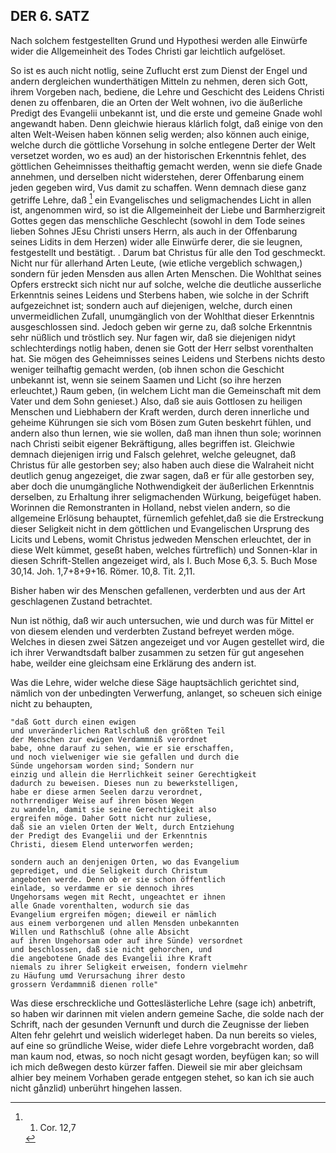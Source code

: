 <!-- Seite 163 -->

DER 6. SATZ
-----------

Nach solchem festgestellten Grund und Hypothesi 
werden alle Einwürfe wider die Allgemeinheit des 
Todes Christi gar leichtlich aufgelöset. 

So ist es auch nicht notlig, seine Zuflucht erst zum 
Dienst der Engel und andern dergleichen wunderthätigen
Mitteln zu nehmen, deren sich Gott, ihrem 
Vorgeben nach, bediene, die Lehre und Geschicht
des Leidens Christi denen zu offenbaren, die 
an Orten der Welt wohnen, ivo die äußerliche Predigt
des Evangelii unbekannt ist, und die erste und gemeine
Gnade wohl angewandt haben. Denn gleichwie
hieraus klárlich folgt, daß einige von den alten 
Welt-Weisen haben können selig werden; also können
auch einige, welche durch die göttliche Vorsehung
in solche entlegene Derter der Welt versetzet 
worden, wo es aud) an der historischen Erkenntnis 
fehlet, des göttlichen Geheimnisses theithaftig gemacht
werden, wenn sie diefe Gnade annehmen, und 
derselben nicht widerstehen, derer Offenbarung 
einem jeden gegeben wird, Vus damit zu schaffen.
Wenn demnach diese ganz getriffe Lehre, daß [^k6f1]
ein Evangelisches und seligmachendes Licht in 
allen ist, angenommen wird, so ist die Allgemeinheit
der Liebe und Barmherzigreit Gottes gegen das 
menschliche Geschlecht (sowohl in dem Tode seines 
lieben Sohnes JEsu Christi unsers Herrn, als auch 
in der Offenbarung seines Lidits in dem Herzen) wider
alle Einwürfe derer, die sie leugnen, festgestellt 
und bestätigt. . Darum bat Christus für alle<!-- Seite 164 --><!-- content-0127.xml -->
den Tod geschmeckt. Nicht nur für allerhand
Arten Leute, (wie etliche vergeblich schwagen,) sondern
für jeden Mensden aus allen Arten Menschen.
Die Wohlthat seines Opfers erstreckt sich nicht nur
auf solche, welche die deutliche ausserliche Erkenntnis
seines Leidens und Sterbens haben, wie solche in der
Schrift aufgezeichnet ist; sondern auch auf diejenigen,
welche, durch einen unvermeidlichen Zufall,
unumgänglich von der Wohlthat dieser Erkenntnis
ausgeschlossen sind. Jedoch geben wir gerne zu,
daß solche Erkenntnis sehr nüßlich und tröstlich sey.
Nur fagen wir, daß sie diejenigen nidyt schlechterdings
notlig haben, denen sie Gott der Herr selbst
vorenthalten hat. Sie mögen des Geheimnisses
seines Leidens und Sterbens nichts desto weniger
teilhaftig gemacht werden, (ob ihnen schon die Geschicht
unbekannt ist, wenn sie seinem Saamen und
Licht (so ihre herzen erleuchtet,) Raum geben,
(in welchem Licht man die Gemeinschaft mit
dem Vater und dem Sohn genieset.) Also, daß
sie auis Gottlosen zu heiligen Menschen und Liebhabern
der Kraft werden, durch deren innerliche und geheime
Kührungen sie sich vom Bösen zum Guten beskehrt
fühlen, und andern also thun lernen, wie
sie wollen, daß man ihnen thun sole; worinnen
nach Christi seibit eigener Bekräftigung, alles begriffen
ist. Gleichwie demnach diejenigen irrig und
Falsch gelehret, welche geleugnet, daß Christus für
alle gestorben sey; also haben auch diese die Walraheit
nicht deutlich genug angezeiget, die zwar sagen,
daß er für alle gestorben sey, aber doch die unumgängliche
Nothwendigkeit der äußerlichen Erkenntnis
derselben, zu Erhaltung ihrer seligmachenden Würkung,
beigefüget haben. Worinnen die Remonstranten
in Holland, nebst vielen andern, so die allgemeine
Erlösung behauptet, fürnemlich gefehlet,daß sie<!-- Seite 165 -->
die Erstreckung dieser Seligkeit nicht in dem göttlichen
und Evangelischen Ursprung des Licits und
Lebens, womit Christus jedweden Menschen
erleuchtet, der in diese Welt kümmet, geseßt haben,
welches fürtreflich) und Sonnen-klar in diesen
Schrift-Stellen angezeiget wird, als I. Buch Mose 6,3.
5. Buch Mose 30,14. Joh. 1,7+8+9+16. Römer. 10,8.
Tit. 2,11.

Bisher haben wir des Menschen gefallenen, verderbten
und aus der Art geschlagenen Zustand betrachtet.

Nun ist nöthig, daß wir auch untersuchen, wie
und durch was für Mittel er von diesem elenden
und verderbten Zustand befreyet werden möge.
Welches in diesen zwei Sätzen angezeiget und vor
Augen gestellet wird, die ich ihrer Verwandtsdaft
balber zusammen zu setzen für gut angesehen habe,
weilder eine gleichsam eine Erklärung des andern ist.

Was die Lehre, wider welche diese Säge hauptsächlich
gerichtet sind, nämlich von der unbedingten
Verwerfung, anlanget, so scheuen sich einige
nicht zu behaupten, 

    "daß Gott durch einen ewigen
    und unveränderlichen Ratlschluß den größten Teil
    der Menschen zur ewigen Verdammniß verordnet
    babe, ohne darauf zu sehen, wie er sie erschaffen,
    und noch vielweniger wie sie gefallen und durch die
    Sünde ungehorsam worden sind; Sondern nur
    einzig und allein die Herrlichkeit seiner Gerechtigkeit
    dadurch zu beweisen. Dieses nun zu bewerkstelligen,
    habe er diese armen Seelen darzu verordnet, 
    nothrrendiger Weise auf ihren bösen Wegen
    zu wandeln, damit sie seine Gerechtigkeit also
    ergreifen möge. Daher Gott nicht nur zuliese,
    daß sie an vielen Orten der Welt, durch Entziehung
    der Predigt des Evangelii und der Erkenntnis
    Christi, diesem Elend unterworfen werden; 
<!-- Seite 166 -->
    sondern auch an denjenigen Orten, wo das Evangelium
    geprediget, und die Seligkeit durch Christum
    angeboten werde. Denn ob er sie schon öffentlich
    einlade, so verdamme er sie dennoch ihres
    Ungehorsams wegen mit Recht, ungeachtet er ihnen
    alle Gnade vorenthalten, wodurch sie das
    Evangelium ergreifen mögen; dieweil er nämlich
    aus einem verborgenen und allen Mensden unbekannten
    Willen und Rathschluß (ohne alle Absicht
    auf ihren Ungehorsam oder auf ihre Sünde) versordnet
    und beschlossen, daß sie nicht gehorchen, und
    die angebotene Gnade des Evangelii ihre Kraft
    niemals zu ihrer Seligkeit erweisen, fondern vielmehr
    zu Häufung umd Verursachung ihrer desto
    grossern Verdammniß dienen rolle"

Was diese erschreckliche und Gotteslästerliche
Lehre (sage ich) anbetrift, so haben wir darinnen
mit vielen andern gemeine Sache, die solde nach
der Schrift, nach der gesunden Vernunft und durch
die Zeugnisse der lieben Alten fehr gelehrt und weislich
widerleget haben. Da nun bereits so vieles,
auf eine so gründliche Weise, wider diefe Lehre vorgebracht
worden, daß man kaum nod, etwas, so noch
nicht gesagt worden, beyfügen kan; so will ich mich
deßwegen desto kürzer faffen. Dieweil sie mir aber
gleichsam alhier bey meinem Vorhaben gerade entgegen
stehet, so kan ich sie auch nicht gånzlid) unberührt
hingehen lassen.

[^k6f1]: 1. Cor. 12,7